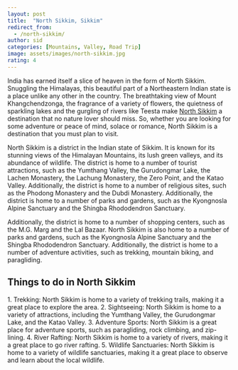 ```yaml
---
layout: post
title:  "North Sikkim, Sikkim"
redirect_from:
  - /north-sikkim/
author: sid
categories: [Mountains, Valley, Road Trip]
image: assets/images/north-sikkim.jpg
rating: 4
---
```

India has earned itself a slice of heaven in the form of North Sikkim. Snuggling the Himalayas, this beautiful part of a Northeastern Indian state is a place unlike any other in the country. The breathtaking view of Mount Khangchendzonga, the fragrance of a variety of flowers, the quietness of sparkling lakes and the gurgling of rivers like Teesta make [North Sikkim](https://www.justwravel.com/package/Sikkim-Road-Trip) a destination that no nature lover should miss. So, whether you are looking for some adventure or peace of mind, solace or romance, North Sikkim is a destination that you must plan to visit.

North Sikkim is a district in the Indian state of Sikkim. It is known for its stunning views of the Himalayan Mountains, its lush green valleys, and its abundance of wildlife. The district is home to a number of tourist attractions, such as the Yumthang Valley, the Gurudongmar Lake, the Lachen Monastery, the Lachung Monastery, the Zero Point, and the Katao Valley. Additionally, the district is home to a number of religious sites, such as the Phodong Monastery and the Dubdi Monastery. Additionally, the district is home to a number of parks and gardens, such as the Kyongnosla Alpine Sanctuary and the Shingba Rhododendron Sanctuary. 

Additionally, the district is home to a number of shopping centers, such as the M.G. Marg and the Lal Bazaar. North Sikkim is also home to a number of parks and gardens, such as the Kyongnosla Alpine Sanctuary and the Shingba Rhododendron Sanctuary. Additionally, the district is home to a number of adventure activities, such as trekking, mountain biking, and paragliding.

<h2>Things to do in North Sikkim</h2>
1. Trekking: North Sikkim is home to a variety of trekking trails, making it a great place to explore the area.
2. Sightseeing: North Sikkim is home to a variety of attractions, including the Yumthang Valley, the Gurudongmar Lake, and the Katao Valley.
3. Adventure Sports: North Sikkim is a great place for adventure sports, such as paragliding, rock climbing, and zip-lining.
4. River Rafting: North Sikkim is home to a variety of rivers, making it a great place to go river rafting.
5. Wildlife Sanctuaries: North Sikkim is home to a variety of wildlife sanctuaries, making it a great place to observe and learn about the local wildlife.


<div class="pa-carousel-widget" style="width:100%; height:480px; display:none;"
  data-link="https://www.justwravel.com/package/Sikkim-Road-Trip"
  data-title="North Sikkim, Sikkim"
  data-description="Mountains, Valley, Road Trip"
  data-delay="3">
  <object data="https://lh3.googleusercontent.com/xqH_LkAv3TxR8pV2Gzuk1ILQSmut9GVZ6vsIbgSDEB6Y-iFrovsKPqHAcQ-CLZZkvkFAltsf7E-jJ4LOeyPb2D_k_YlpKn6UmRl6VLREaqiqhgsnUPXNyzrxFUfqbJHD3GJMXYFMbwI=w1920-h1080"></object>
  <object data="https://lh3.googleusercontent.com/mIaTus6PXmYUCGR_vYH-n-V4LoIuAQs2ESjIPu_SMkXJGLYg8oTt1m3JAS6UpFVXfeNboKkldEeJV56NUKO_OTij2SrBzmRHlwHoA_9lxtejjWqrFFYj4h2nWbiTF0iqIGoHBxtxnXs=w1920-h1080"></object>
  <object data="https://lh3.googleusercontent.com/gr85Dnd3_jNK-14L7anvPpbZpfvAWhgHs2PRItJCYv34mpQlbhPFtYEmE47LEXRHJNgm8XlRplG4xfzBopvJu0z-ax2KyOk6QphgL0zRF0FLEKTlz0gKMfDYoLP-xrFP2NaCSkxz_9U=w1920-h1080"></object>
  <object data="https://lh3.googleusercontent.com/L8hqOYX-LJv7MGIwVojBFdhR10UUBcYSIUvDbQvgj4aCkVV3ZiXYewyNsMzR_0OjrVMZu9Oxprt2-tppNo6ZGtZ0QchhVsvE2iL4iFFenEWMPIVELxuu8exhx2SijZiwqfAY-_EPuvU=w1920-h1080"></object>
  <object data="https://lh3.googleusercontent.com/u5TlghGOH4_MUVvbomhYKNQUSTkpWzYKTsTOv_Tupl_79gSlDxn6SluhZ7KD_ub_oeBzD1nTTvjLsioWRKb3kkPI-h6_xSkNlZPGcbSX9Vv2v2YH9wEx6vS_pNcfjPiCWKF_St5Ce68=w1920-h1080"></object>
  <object data="https://lh3.googleusercontent.com/_oSPSveE2vuaZ5XV8aQfe2p-fbHxeMUXaj0EIdGlZDZ0y3d6DjFksv_6dUNcUijYqk7RxkGQgjvOaynoEPh67ZiZUaCnwZYpID3oQ87DxDoWdo29s3yQtLtiKteGtVOO_KibM4x4aUo=w1920-h1080"></object>
  <object data="https://lh3.googleusercontent.com/ntTUjX_uTvirv7Egfk9d5M9qk2cshIT0agXIeQna8Y_5OjNfbEpYtpoCpKGpedgIyrpSOSqsYfWtEiOItbVqMC6y_pw_xGIcKaPgkxEuypbOac_098PQkrckXvCWszw1PUJFcmwdv40=w1920-h1080"></object>
  <object data="https://lh3.googleusercontent.com/GBFCapcBZtmqKYM7wZ9nKoImzqjlhAZRgjSAEr5dozPXzCi3-GIGn1XxSweJPCgsXRRMRog50-KECAMX93L3zNwRE0MFtfFdQ1N3RgxH_VTl-ZDirrVVPjyL8IH96zw_WPlcZdMN5Ow=w1920-h1080"></object>
  <object data="https://lh3.googleusercontent.com/kTlYvNUB-IfduxmxBpWqNnGhSAas8ODBoR0ncLwCRDvEBuCJO1JlmcJag8frJOZtJM-A8e-Hv4TEtbr-CzFL8_jfp5wYfRgeoiSO0N9ovFKwMRuPuPXsjkdxzvLvoS5lSsSEULcJ7D0=w1920-h1080"></object>
  <object data="https://lh3.googleusercontent.com/pz7xh7uYLX_y2Pq6IKewCfWbDHp6fbM8zjI3oJjlTYrAWBl86aILeUjwMU_ncHWNxR7ndVIPHEdftnOU2RYfB7RsTMbAoTHWW2DquEAEykiJzxIFULJ1ThpHO5KPmBOM3YP3osBE11w=w1920-h1080"></object>
  <object data="https://lh3.googleusercontent.com/A0YIwY5L1yM3jB7Pure21PTkL-Sv7Zw-iw67G5cwe04-oDnCyGaORQ_l3XokvyJXKotGB6RCvPdPfxZYYjsuoUHxmdBT32WiCLpnByrfNdYj5_-GjdqAEUdmgjtt8tsX1QU9wTUDCKc=w1920-h1080"></object>
  <object data="https://lh3.googleusercontent.com/RbxVLI9M_4oxNDFVHKZbU4KTNt-LmGHO6ce-ig4uHLWwT5cxTPKwvFdnMV-7iB9ictAppensPuDP6B7H4M47Rn4aEMM_GLIaKrDg10MF0TBW5seOaP4DeaznBp-01VG4QpGZG1B7MDs=w1920-h1080"></object>
  <object data="https://lh3.googleusercontent.com/XdUEP3WdE6mwYC4G82zAad7QWNHzduvlLIs9tL08Taf6K2ryEzbrL-Acfxg_bdNLAGVPI_Xn8NOLNogoakHPX5pndiNDN_YbhqW4_wpH_gzu_wmkkfGd5IEBH42X7UjfhmcLntLkzS0=w1920-h1080"></object>
  <object data="https://lh3.googleusercontent.com/GQhW050qqCuuKQXhfeA_Iz_2lXDavaCAbBoOYAsgINiTsL3RU4eyAh4DMICu47myCLG9mN5kBSL3XuzxRpF6XWJSKp5ThV3VJvCxXZbyvy921epeZUF1dwQRQeh_TS0wQa-uvV6U1Eo=w1920-h1080"></object>
  <object data="https://lh3.googleusercontent.com/DgyD8LMchIe1VU3VSU3eH_o-s1s8kJQ-GDR0smooBuBxRKfkbpRzEqCZXjQP3qUSnixIdeGMjOMR5FMu6pD6ZeTQmF7yw8lgiFVJUn84GEdClwjK-hx4lbD7qKSFg1bOAAvw2XTgzoc=w1920-h1080"></object>
  <object data="https://lh3.googleusercontent.com/7Cf239UHyWY-IVYsSjSeGxVS2lYp3pH734niNYALnqsuT6azkM-3Ye0ABkWYLG3mtCf8PjQN4hvFuXdr5HTKy5r0UdUE3dulE90Vcc5NG_xquYorXTEiiOdusWG5vl49ZTmzMQOVJNg=w1920-h1080"></object>
  <object data="https://lh3.googleusercontent.com/QZXH8zP-63YtBUdhohlCw7uR0pcISdjPwA4rMzpj-ATnLxqEROio1cRJb9wlaQ8wuN2dygtlDWrJ_feqXBNkEwpmxZSdbQ5pRxTOMYTSPRmNFd7U7whxTk4aTfptXGHOZiexxmGfmhE=w1920-h1080"></object>
  <object data="https://lh3.googleusercontent.com/R_GOcYWL9q15JmL0BH4UIYn5hHOO3LMUsGir2X3R15u7JdO_XjZG2UTd_32lrfkQHPSwL7a_wmmUezEmg1L8pBWE_FTaovFAf5pgalxuMEkrVL0IoL3mirHHXC5RSnJ3Pc1tiBa97n4=w1920-h1080"></object>
  <object data="https://lh3.googleusercontent.com/WEFkhvd1nHfH9RTwsIMZ4l-ifKr78YdEYHC0i_EkI8qpNOenAbQ0kcstlwyZrjuLiQ0p-xr3jU-OaQKEfwfNMkxHYu6fpsGOr3Y8he1Plw3RPmZ-UYruGyCF3B6z8pJvNpPWr6hzIgg=w1920-h1080"></object>
  <object data="https://lh3.googleusercontent.com/JSs8pw7WyYRxqwNbPrdB0ynCZH7cwJa2LwxsMnEuue0YS6IwReXdLbFW-Eyrih9apJaHF3yyj7juJp0VWBnPQjYLF5Rr_yTVchlPx1vTxcLixtdBR1gBDAt7D13GU7t34i6lhICcJyo=w1920-h1080"></object>
  <object data="https://lh3.googleusercontent.com/2keZOVAvq0F3E6Dmnll-LN9joOqr6RzKR5WVwygl1yJhZ59vUks7OfJdmI2hyBxZ6X6Wd2zH6nQ-NRDbcdDM1AuVe_3UgdIqQwy_OIMUNIk9uSr6molOo6t3Qs4eT3twiJGfO5bUAiU=w1920-h1080"></object>
  <object data="https://lh3.googleusercontent.com/O95SEi-iN8Qv15XRUQ9pK0-SKeGpXFWgvCuM_1wy52FuaTEH1nLbkRXFQqGAdQhxtb-0cWSEtp3boAn0cmqMr1dBLkzMajJ8PzL9dpYCD-TTOOpQT4AaLUOilGXLVvCB4xsSDdUJXS4=w1920-h1080"></object>
  <object data="https://lh3.googleusercontent.com/fbNCtdTxD4YrdbtK10JTWDWAwswSY4thE2dgRJsya_19epf6HvqMegDNwxgO9ibQBePbtzmIwh9uGOz6cKfV7Sv53vZ1-CSCRXasxmtStMbUNuDkEiVcLRUoLDmqMGNtdnxI7uoH1HQ=w1920-h1080"></object>
  <object data="https://lh3.googleusercontent.com/Td7tIBNPqrFP7_71wCcCKvR36tqogkB7SmGR6VPtL9k94qHtdbMnYhgdEZTq9t9a7r8xlv1QzKs7SBvJpdJZWACPpvJ7asR2AVFsmQTA1OhSwBb7O9oGdMQrzwFwuHr3L9Yy9ZLEGXM=w1920-h1080"></object>
  <object data="https://lh3.googleusercontent.com/sV_Op0ViFsZYk8fpFhzK6F6xZ-cFuqSPbSGSLIpM57zi8zt8WiDF9WSul_x73RU2BxriUqkESGbriekZn11UrQnzxhMAvU0AfXsO6fdItvQc2-OGUPKSLF-yj8wE6g3zWBnhRwsLXFY=w1920-h1080"></object>
  <object data="https://lh3.googleusercontent.com/v98GZcA_3UUi8koIqhkTtLiUEbQ7TzBfz4NahRIXspZKS7HUaqgiRTp_z4i2ZZ2vqGiWdgxHvLAJasuV75nVk2qBF652e5SfymYZYlo-j0XcZaQn8SAZanS7azpdZ1QlqwmF0TI7nFQ=w1920-h1080"></object>
  <object data="https://lh3.googleusercontent.com/fMa5_YPFkqtKbvSD07W8HnQzJmBl4_TZjwEqhQDXHH_zpqaKdZUnd1FxgGpEhhru4l2juwZ9_FxWcimYpHuiUPoVljWBjaYSLzT-zSKvN3VZMhKoIgKUFcxzruj4PFAkEDcJykmAHVg=w1920-h1080"></object>
  <object data="https://lh3.googleusercontent.com/_bn0drxXtqW1wSx-Y4fZGV1YOga9UmCHnlNAsSvJMRC8MAjwSQ_lwBUhYMnQTwk1RAGAaE0rdIA7chKvc9UHr30yzkwFEgywVaOgbwbtr7VZ_hMHsA3HsncM6xOkiVMhpx9dEJdmjqk=w1920-h1080"></object>
  <object data="https://lh3.googleusercontent.com/H9wpHj8h-v9rcRAYKdYSPtkuPJ66NnMp4hldVb0i3kcy4ifDSXFv_bEPbXlLYiSl0xQzHr1ro5UHIN0CHwhxu8WnDNeaY5yLwebdM0PsQb1uLOFkP5cL1zrRM7Nbxa_nnj4JqO5iWB8=w1920-h1080"></object>
  <object data="https://lh3.googleusercontent.com/s2Uo3tD6_2UbO14N0uLxhJjgQ3DzOMtpulKwUoAoT5an4LUL_6iGiKpYbuXBdIAvbg2Eqoe1Al3Jk--9-pcgPmdXGSjJh0tLG0RezounXDh5hdWKNM4n4BFPFs2UwrHiOMmdjOhsME4=w1920-h1080"></object>
  <object data="https://lh3.googleusercontent.com/9MHO2Z-bdlb1vNIDOBDKY8XIoNlKNlkSj78aVjR74F875KUisYeGiGnXA3sC2b4Nl9pcJyYDCRX5WajM2Fo3y62kex8jUs7xYJeMY1EYGQTc95sXbp7XEkb1DWZIYrVNt5jgsTZTY10=w1920-h1080"></object>
  <object data="https://lh3.googleusercontent.com/asWM_VA4fc36i9bwKLtXe7mx5K066b-ALewiBXzUxFWjNnVfSW80mmyThUaq14M45ucEV4RPkmlxYbqiU9CHf2yfp_lA-vQpvs4qLX-NaMYha1DvjV6zcdtMLdSyaoJqd4C7JYgQ0dg=w1920-h1080"></object>
  <object data="https://lh3.googleusercontent.com/b0dYQEeDTG3qMAbhuvUzmrKg8-MzDqOZdrHIQzzmWsInED9I2lErhquKLo4hlcB2FDBPsM8A0uf8zaVxY05tChScTsulC_n32enmf3hhCd11Qnz1MeLDozvhQya0VHqTLuDdO1Qh6Jc=w1920-h1080"></object>
  <object data="https://lh3.googleusercontent.com/gaR0o4qTJaIHAb8OM_0AaH-OFQ-uVmpIGnD0LnR5rTcXlNV8LGiPC344_1zZvWCs2mg2Dh9fnxpSaHT6L8fcpG7BoRBVQ-X5awSoA6olXHGtAvLMKj27skFBoy8X-F3knOcpuG13wak=w1920-h1080"></object>
  <object data="https://lh3.googleusercontent.com/LQ0kquLHNJQV0iUKv48nozMZscEJNVPRtagu5G9wzmX2p3Z0iiO0qCjUQO8qqngPrTVhNHODnmL03WLsyG8OLVIUghfwHuFHYUti-8ideSRxAQhlhF4hkn7AZQn2WzwEXD9XSY9Ssr4=w1920-h1080"></object>
</div>
